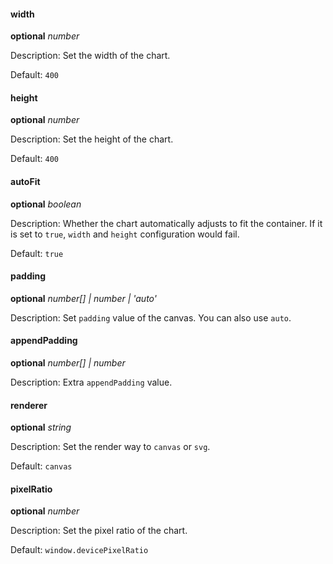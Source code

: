 #### width

<description>**optional** _number_</description>

Description: Set the width of the chart.

Default: `400`

#### height

<description>**optional** _number_</description>

Description: Set the height of the chart.

Default: `400`

#### autoFit

<description>**optional** _boolean_</description>

Description: Whether the chart automatically adjusts to fit the container. If it is set to `true`, `width` and `height` configuration would fail. 

Default: `true`

#### padding

<description>**optional** _number[] | number | 'auto'_</description>

Description: Set `padding` value of the canvas. You can also use `auto`.

#### appendPadding

<description>**optional** _number[] | number_</description>

Description: Extra `appendPadding` value.

#### renderer

<description>**optional** _string_</description>

Description: Set the render way to `canvas` or `svg`.

Default: `canvas`

#### pixelRatio

<description>**optional** _number_</description>

Description: Set the pixel ratio of the chart.

Default: `window.devicePixelRatio`
